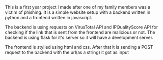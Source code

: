 This is a first year project I made after one of my family members was a victim of phishing.
It is a simple website setup with a backend written in python and a frontend written in javascript.

The backend is using requests on VirusTotal API and IPQualityScore API for checking if the link that is sent from the frontend are malicious or not. The backend is using flask for it's server so it will have a development server. 

The frontend is stylied using html and css. After that it is sending a POST request to the backend with the url(as a string) it got as input
